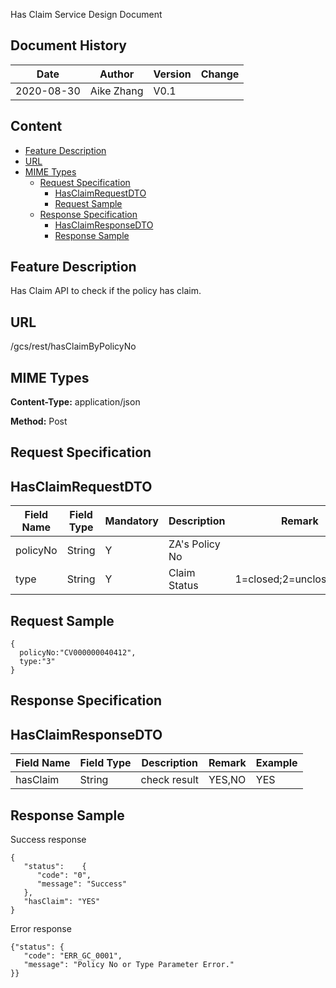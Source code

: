 Has Claim Service Design Document

## Document History

|Date|Author|Version|Change|
|  ----- | ----- | ----- | ----  |
|2020-08-30|Aike Zhang|V0.1|

## Content
* <a href="#feature-description">Feature Description</a>
* <a href="#URL">URL</a>
* <a href="#mime-types">MIME Types</a>
  * <a href="#request-specification">Request Specification</a>
    * <a href="#hasclaimrequestdto">HasClaimRequestDTO</a>
    * <a href="#request-sample">Request Sample</a>
  * <a href="#response-specification">Response Specification</a>
    * <a href="#hasclaimresponsedto">HasClaimResponseDTO</a>
    * <a href="#response-sample">Response Sample</a>
    
## Feature Description
Has Claim API to check if the policy has claim.

## URL
/gcs/rest/hasClaimByPolicyNo

## MIME Types
**Content-Type:** application/json

**Method:** Post

## Request Specification

## HasClaimRequestDTO
|Field Name|Field Type|Mandatory|Description|Remark|Example|
|--|--|--|--|--|--|
|policyNo|String|Y|ZA's Policy No||CV000000040412|
|type|String|Y|Claim Status|1=closed;2=unclosed;3=all|3|

## Request Sample
```
{
  policyNo:"CV000000040412",
  type:"3"
}
```

## Response Specification
## HasClaimResponseDTO
|Field Name|Field Type|Description|Remark|Example|
|--|--|--|--|--|
|hasClaim|String|check result|YES,NO|YES|

## Response Sample

Success response
```
{
   "status":    {
      "code": "0",
      "message": "Success"
   },
   "hasClaim": "YES"
}
```
Error response
```
{"status": {
   "code": "ERR_GC_0001",
   "message": "Policy No or Type Parameter Error."
}}
```
